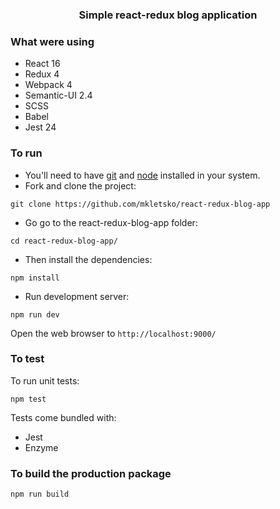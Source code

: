 
<p align="center">
    <h3 align="center">Simple react-redux blog application</h3>
</p>

### What were using

* React 16
* Redux 4
* Webpack 4
* Semantic-UI 2.4
* SCSS
* Babel
* Jest 24

### To run

* You'll need to have [git](https://git-scm.com/) and [node](https://nodejs.org/en/) installed in your system.
* Fork and clone the project:

```
git clone https://github.com/mkletsko/react-redux-blog-app
```

* Go go to the react-redux-blog-app folder:

```
cd react-redux-blog-app/
```

* Then install the dependencies:

```
npm install
```

* Run development server:

```
npm run dev
```

Open the web browser to `http://localhost:9000/`

### To test
To run unit tests:

```
npm test
```

Tests come bundled with:

* Jest
* Enzyme

### To build the production package

```
npm run build
